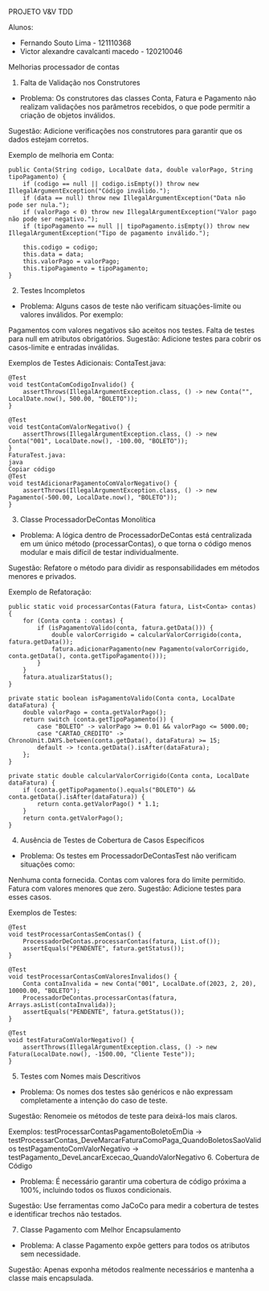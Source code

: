 PROJETO V&V TDD 

Alunos: 
- Fernando Souto Lima - 121110368
- Victor alexandre cavalcanti macedo - 120210046



Melhorias processador de contas

1. Falta de Validação nos Construtores
- Problema:
Os construtores das classes Conta, Fatura e Pagamento não realizam validações nos parâmetros recebidos, o que pode permitir a criação de objetos inválidos.

Sugestão:
Adicione verificações nos construtores para garantir que os dados estejam corretos.

Exemplo de melhoria em Conta:

```
public Conta(String codigo, LocalDate data, double valorPago, String tipoPagamento) {
    if (codigo == null || codigo.isEmpty()) throw new IllegalArgumentException("Código inválido.");
    if (data == null) throw new IllegalArgumentException("Data não pode ser nula.");
    if (valorPago < 0) throw new IllegalArgumentException("Valor pago não pode ser negativo.");
    if (tipoPagamento == null || tipoPagamento.isEmpty()) throw new IllegalArgumentException("Tipo de pagamento inválido.");
    
    this.codigo = codigo;
    this.data = data;
    this.valorPago = valorPago;
    this.tipoPagamento = tipoPagamento;
}
```

2. Testes Incompletos
- Problema:
Alguns casos de teste não verificam situações-limite ou valores inválidos. Por exemplo:

Pagamentos com valores negativos são aceitos nos testes.
Falta de testes para null em atributos obrigatórios.
Sugestão:
Adicione testes para cobrir os casos-limite e entradas inválidas.

Exemplos de Testes Adicionais:
ContaTest.java:

```
@Test
void testContaComCodigoInvalido() {
    assertThrows(IllegalArgumentException.class, () -> new Conta("", LocalDate.now(), 500.00, "BOLETO"));
}

@Test
void testContaComValorNegativo() {
    assertThrows(IllegalArgumentException.class, () -> new Conta("001", LocalDate.now(), -100.00, "BOLETO"));
}
FaturaTest.java:
java
Copiar código
@Test
void testAdicionarPagamentoComValorNegativo() {
    assertThrows(IllegalArgumentException.class, () -> new Pagamento(-500.00, LocalDate.now(), "BOLETO"));
}
```

3. Classe ProcessadorDeContas Monolítica
- Problema:
A lógica dentro de ProcessadorDeContas está centralizada em um único método (processarContas), o que torna o código menos modular e mais difícil de testar individualmente.

Sugestão:
Refatore o método para dividir as responsabilidades em métodos menores e privados.

Exemplo de Refatoração:
```
public static void processarContas(Fatura fatura, List<Conta> contas) {
    for (Conta conta : contas) {
        if (isPagamentoValido(conta, fatura.getData())) {
            double valorCorrigido = calcularValorCorrigido(conta, fatura.getData());
            fatura.adicionarPagamento(new Pagamento(valorCorrigido, conta.getData(), conta.getTipoPagamento()));
        }
    }
    fatura.atualizarStatus();
}

private static boolean isPagamentoValido(Conta conta, LocalDate dataFatura) {
    double valorPago = conta.getValorPago();
    return switch (conta.getTipoPagamento()) {
        case "BOLETO" -> valorPago >= 0.01 && valorPago <= 5000.00;
        case "CARTAO_CREDITO" -> ChronoUnit.DAYS.between(conta.getData(), dataFatura) >= 15;
        default -> !conta.getData().isAfter(dataFatura);
    };
}

private static double calcularValorCorrigido(Conta conta, LocalDate dataFatura) {
    if (conta.getTipoPagamento().equals("BOLETO") && conta.getData().isAfter(dataFatura)) {
        return conta.getValorPago() * 1.1;
    }
    return conta.getValorPago();
}
```

4. Ausência de Testes de Cobertura de Casos Específicos
- Problema:
Os testes em ProcessadorDeContasTest não verificam situações como:

Nenhuma conta fornecida.
Contas com valores fora do limite permitido.
Fatura com valores menores que zero.
Sugestão:
Adicione testes para esses casos.

Exemplos de Testes:
```
@Test
void testProcessarContasSemContas() {
    ProcessadorDeContas.processarContas(fatura, List.of());
    assertEquals("PENDENTE", fatura.getStatus());
}

@Test
void testProcessarContasComValoresInvalidos() {
    Conta contaInvalida = new Conta("001", LocalDate.of(2023, 2, 20), 10000.00, "BOLETO");
    ProcessadorDeContas.processarContas(fatura, Arrays.asList(contaInvalida));
    assertEquals("PENDENTE", fatura.getStatus());
}

@Test
void testFaturaComValorNegativo() {
    assertThrows(IllegalArgumentException.class, () -> new Fatura(LocalDate.now(), -1500.00, "Cliente Teste"));
}
```

5. Testes com Nomes mais Descritivos
- Problema:
Os nomes dos testes são genéricos e não expressam completamente a intenção do caso de teste.

Sugestão:
Renomeie os métodos de teste para deixá-los mais claros.

Exemplos:
testProcessarContasPagamentoBoletoEmDia → testProcessarContas_DeveMarcarFaturaComoPaga_QuandoBoletosSaoValidos
testPagamentoComValorNegativo → testPagamento_DeveLancarExcecao_QuandoValorNegativo
6. Cobertura de Código
- Problema:
É necessário garantir uma cobertura de código próxima a 100%, incluindo todos os fluxos condicionais.

Sugestão:
Use ferramentas como JaCoCo para medir a cobertura de testes e identificar trechos não testados.

7. Classe Pagamento com Melhor Encapsulamento
- Problema:
A classe Pagamento expõe getters para todos os atributos sem necessidade.

Sugestão:
Apenas exponha métodos realmente necessários e mantenha a classe mais encapsulada.

